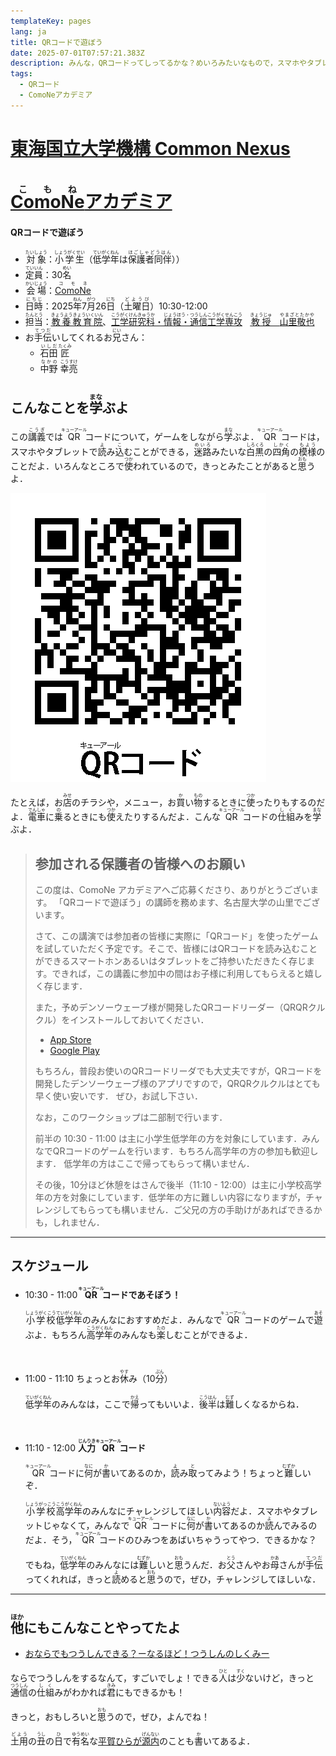 ```yaml
---
templateKey: pages
lang: ja
title: QRコードで遊ぼう
date: 2025-07-01T07:57:21.383Z
description: みんな，QRコードってしってるかな？めいろみたいなもので，スマホやタブレットでよみこむことができるものだよ．このこうぎはQRコードについて，ゲームをしながらまなぶよ．
tags:
  - QRコード
  - ComoNeアカデミア
---
```

# [東海国立大学機構 Common Nexus](https://comone.thers.ac.jp/)
# [<ruby>ComoNe<rt>こもね</rt></ruby>アカデミア](https://comone.thers.ac.jp/program/)

#### QRコードで遊ぼう

- <ruby>対象<rt>たいしょう</rt></ruby>：<ruby>小学生<rt>しょうがくせい</rt></ruby>（<ruby>低学年<rt>ていがくねん</rt></ruby>は<ruby>保護者同伴<rt>ほごしゃどうはん</rt></ruby>））
- <ruby>定員<rt>ていいん</rt></ruby>：30<ruby>名<rt>めい</rt></ruby>
- <ruby>会場<rt>かいじょう</rt></ruby>：[<ruby>ComoNe<rt>コモネ</rt></ruby>](https://comone.thers.ac.jp/)
- <ruby>日時<rt>にちじ</rt></ruby>：2025<ruby>年<rt>ねん</rt></ruby>7<ruby>月<rt>がつ</rt></ruby>26<ruby>日<rt>にち</rt></ruby>（<ruby>土曜日<rt>どようび</rt></ruby>）10:30-12:00
- <ruby>担当<rt>たんとう</rt></ruby>：[<ruby>教養教育院<rt>きょうようきょういくいん</rt></ruby>](https://www.ilas.nagoya-u.ac.jp)、[<ruby>工学研究科<rt>こうがくけんきゅうか</rt></ruby>・<ruby>情報・通信工学専攻<rt>じょうほう・つうしんこうがくせんこう</rt></ruby>](https://www.nuee.nagoya-u.ac.jp)　[<ruby>教授<rt>きょうじゅ</rt></ruby>　<ruby>山里敬也<rt>やまざとたかや</rt></ruby>](../../../team/Takaya-Yamazato)
- お<ruby>手伝<rt>てつだ</rt></ruby>いしてくれるお<ruby>兄<rt>にい</rt></ruby>さん：
  - <ruby>石田<rt>いしだ</rt></ruby> <ruby>匠<rt>たくみ</rt></ruby>
  - <ruby>中野<rt>なかの</rt></ruby> <ruby>幸亮<rt>こうすけ</rt></ruby>
<!-- ![山里敬也](../../../team/TakayaYamazato2012.jpeg) -->

## こんなことを<ruby>学<rt>まな</rt></ruby>ぶよ

<p>
この<ruby>講義<rt>こうぎ</rt></ruby>では<ruby>QR<rt>キューアール</rt></ruby>コードについて，ゲームをしながら<ruby>学<rt>まな</rt></ruby>ぶよ．<ruby>QR<rt>キューアール</rt></ruby>コードは，スマホやタブレットで<ruby>読<rt>よ</rt></ruby>み<ruby>込<rt>こ</rt></ruby>むことができる，<ruby>迷路<rt>めいろ</rt></ruby>みたいな<ruby>白黒<rt>しろくろ</rt></ruby>の<ruby>四角<rt>しかく</rt></ruby>の<ruby>模様<rt>もよう</rt></ruby>のことだよ．いろんなところで<ruby>使<rt>つか</rt></ruby>われているので，きっとみたことがあると<ruby>思<rt>おも</rt></ruby>うよ．

![<ruby>QR<rt>キューアール</rt></ruby>コード](./qrcode_202506302022.png)

たとえば，お<ruby>店<rt>みせ</rt></ruby>のチラシや，メニュー，お<ruby>買<rt>か</rt></ruby>い<ruby>物<rt>もの</rt></ruby>するときに<ruby>使<rt>つか</rt></ruby>ったりもするのだよ．<ruby>電車<rt>でんしゃ</rt></ruby>に<ruby>乗<rt>の</rt></ruby>るときにも<ruby>使<rt>つか</rt></ruby>えたりするんだよ．こんな<ruby>QR<rt>キューアール</rt></ruby>コードの<ruby>仕組<rt>しく</rt></ruby>みを<ruby>学<rt>まな</rt></ruby>ぶよ．
</p>

> ## 参加される保護者の皆様へのお願い<!-- omit in toc -->
>
> この度は、ComoNe アカデミアへご応募くださり、ありがとうございます。
> 「QRコードで遊ぼう」の講師を務めます、名古屋大学の山里でございます。
>
> さて、この講演では参加者の皆様に実際に「QRコード」を使ったゲームを試していただく予定です。そこで、皆様にはQRコードを読み込むことができるスマートホンあるいはタブレットをご持参いただきたく存じます。できれば，この講義に参加中の間はお子様に利用してもらえると嬉しく存じます．
> 
> また，予めデンソーウェーブ様が開発したQRコードリーダー（QRQRクルクル）をインストールしておいてください．
> 
>    - [App Store](https://apps.apple.com/jp/app/%E3%82%AF%E3%83%AB%E3%82%AF%E3%83%AB-qr%E3%82%B3%E3%83%BC%E3%83%89%E3%83%AA%E3%83%BC%E3%83%80%E3%83%BC/id911719423)
>    - [Google Play](https://play.google.com/store/apps/details?id=com.arara.q&pli=1)
>
> もちろん，普段お使いのQRコードリーダでも大丈夫ですが，QRコードを開発したデンソーウェーブ様のアプリですので，QRQRクルクルはとても早く使い安いです．
> ぜひ，お試し下さい．
> 
> なお，このワークショップは二部制で行います．
>
> 前半の 10:30 - 11:00 は主に小学生低学年の方を対象にしています．みんなでQRコードのゲームを行います．もちろん高学年の方の参加も歓迎します．
> 低学年の方はここで帰ってもらって構いません．
>
> その後，10分ほど休憩をはさんで後半（11:10 - 12:00）は主に小学校高学年の方を対象にしています．低学年の方に難しい内容になりますが，チャレンジしてもらっても構いません．ご父兄の方の手助けがあればできるかも，しれません．
---

## スケジュール

- 10:30 - 11:00  **<ruby>QR<rt>キューアール</rt></ruby>コードであそぼう！**
  <br /><br />
  <ruby>小学校<rt>しょうがくこう</rt></ruby><ruby>低学年<rt>ていがくねん</rt></ruby>のみんなにおすすめだよ．みんなで<ruby>QR<rt>キューアール</rt></ruby>コードのゲームで<ruby>遊<rt>あそ</rt></ruby>ぶよ．もちろん<ruby>高学年<rt>こうがくねん</rt></ruby>のみんなも<ruby>楽<rt>たの</rt></ruby>しむことができるよ．
<br />

- 11:00 - 11:10 ちょっとお<ruby>休<rt>やす</rt></ruby>み（10<ruby>分<rt>ぷん</rt></ruby>）
    <br /><br />
    <ruby>低学年<rt>ていがくねん</rt></ruby>のみんなは，ここで<ruby>帰<rt>かえ</rt></ruby>ってもいいよ．<ruby>後半<rt>こうはん</rt></ruby>は<ruby>難<rt>むず</rt></ruby>しくなるからね．
<br />

- 11:10 - 12:00 **<ruby>人力<rt>じんりき</rt></ruby><ruby>QR<rt>キューアール</rt></ruby>コード**
    <br /><br />
    <ruby>QR<rt>キューアール</rt></ruby>コードに<ruby>何<rt>なに</rt></ruby>が<ruby>書<rt>か</rt></ruby>いてあるのか，<ruby>読<rt>よ</rt></ruby>み<ruby>取<rt>と</rt></ruby>ってみよう！ちょっと<ruby>難<rt>むずか</rt></ruby>しいぞ．
    <br /><br />
    <ruby>小学校<rt>しょうがっこう</rt></ruby><ruby>高学年<rt>こうがくねん</rt></ruby>のみんなにチャレンジしてほしい<ruby>内容<rt>ないよう</rt></ruby>だよ．スマホやタブレットじゃなくて，みんなで<ruby>QR<rt>キューアール</rt></ruby>コードに<ruby>何<rt>なに</rt></ruby>が<ruby>書<rt>か</rt></ruby>いてあるのか<ruby>読<rt>よ</rt></ruby>んでみるのだよ．そう，<ruby>QR<rt>キューアール</rt></ruby>コードのひみつをあばいちゃうってやつ．できるかな？
    <br /><br />
    でもね，<ruby>低学年<rt>ていがくねん</rt></ruby>のみんなには<ruby>難<rt>むずか</rt></ruby>しいと<ruby>思<rt>おも</rt></ruby>うんだ．お<ruby>父<rt>とう</rt></ruby>さんやお<ruby>母<rt>かあ</rt></ruby>さんが<ruby>手伝<rt>てつだ</rt></ruby>ってくれれば，きっと<ruby>読<rt>よ</rt></ruby>めると<ruby>思<rt>おも</rt></ruby>うので，ぜひ，チャレンジしてほしいな．

---

## <ruby>他<rt>ほか</rt>にもこんなことやってたよ

- [おならでもつうしんできる？ーなるほど！つうしんのしくみー](/research/OER/onara/)

ならでつうしんをするなんて，すごいでしょ！できる<ruby>人<rt>ひと</rt></ruby>は<ruby>少<rt>すく</rt></ruby>ないけど，きっと<ruby>通信<rt>つうしん</rt></ruby>の<ruby>仕組<rt>しく</rt></ruby>みがわかれば<ruby>君<rt>きみ</rt></ruby>にもできるかも！

きっと，おもしろいと<ruby>思<rt>おも</rt></ruby>うので，ぜひ，よんでね！

<ruby>土用<rt>どよう</rt></ruby>の<ruby>丑<rt>うし</rt></ruby>の<ruby>日<rt>ひ</rt></ruby>で<ruby>有名<rt>ゆうめい</rt></ruby>な<ruby>[平賀<rt>ひらが</rt></ruby><ruby>源内<rt>げんない</rt></ruby>](/research/OER/onara/#hiraga-gennai)のことも<ruby>書<rt>か</rt></ruby>いてあるよ．